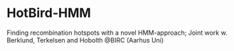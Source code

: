 # HotBird-HMM
Finding recombination hotspots with a novel HMM-approach; Joint work w. Berklund, Terkelsen and Hobolth  @BIRC (Aarhus Uni)
